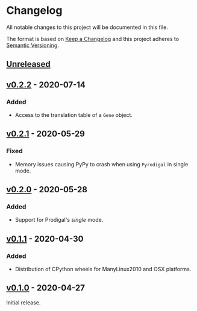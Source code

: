 # Changelog
All notable changes to this project will be documented in this file.

The format is based on [Keep a Changelog](http://keepachangelog.com/en/1.0.0/)
and this project adheres to [Semantic Versioning](http://semver.org/spec/v2.0.0.html).

## [Unreleased]
[Unreleased]: https://github.com/althonos/pyrodigal/compare/v0.2.2...HEAD


## [v0.2.2] - 2020-07-14
[v0.2.2]: https://github.com/althonos/pyrodigal/compare/v0.2.0...v0.2.2
### Added
- Access to the translation table of a `Gene` object.


## [v0.2.1] - 2020-05-29
[v0.2.1]: https://github.com/althonos/pyrodigal/compare/v0.2.0...v0.2.1
### Fixed
- Memory issues causing PyPy to crash when using `Pyrodigal` in single mode.


## [v0.2.0] - 2020-05-28
[v0.2.0]: https://github.com/althonos/pyrodigal/compare/v0.1.1...v0.2.0
### Added
- Support for Prodigal's *single* mode.


## [v0.1.1] - 2020-04-30
[v0.1.1]: https://github.com/althonos/pyrodigal/compare/v0.1.0...v0.1.1
### Added
- Distribution of CPython wheels for ManyLinux2010 and OSX platforms.


## [v0.1.0] - 2020-04-27
[v0.1.0]: https://github.com/althonos/pyrodigal/compare/0a90bf9...v0.1.0

Initial release.
